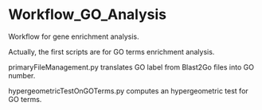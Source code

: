 # Workflow_GO_Analysis

Workflow for gene enrichment analysis.

Actually, the first scripts are for GO terms enrichment analysis.

primaryFileManagement.py translates GO label from Blast2Go files into GO number.

hypergeometricTestOnGOTerms.py computes an hypergeometric test for GO terms.

